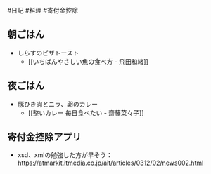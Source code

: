 #日記 #料理 #寄付金控除 

## 朝ごはん
- しらすのピザトースト
	- [[いちばんやさしい魚の食べ方 - 飛田和緒]]

## 夜ごはん
-   豚ひき肉とニラ、卵のカレー
	- [[整いカレー 毎日食べたい - 齋藤菜々子]]

## 寄付金控除アプリ
- xsd、xmlの勉強した方が早そう：https://atmarkit.itmedia.co.jp/ait/articles/0312/02/news002.html